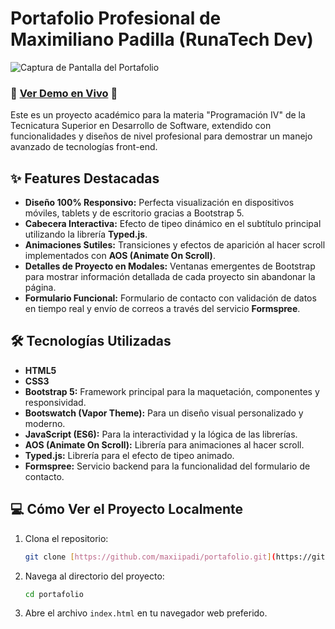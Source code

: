 # Portafolio Profesional de Maximiliano Padilla (RunaTech Dev)

![Captura de Pantalla del Portafolio](./img/screenshot.jpg)

### 🚀 [Ver Demo en Vivo](https://maxiipadi.github.io/portafolio/) 🚀

Este es un proyecto académico para la materia "Programación IV" de la Tecnicatura Superior en Desarrollo de Software, extendido con funcionalidades y diseños de nivel profesional para demostrar un manejo avanzado de tecnologías front-end.

## ✨ Features Destacadas

* **Diseño 100% Responsivo:** Perfecta visualización en dispositivos móviles, tablets y de escritorio gracias a Bootstrap 5.
* **Cabecera Interactiva:** Efecto de tipeo dinámico en el subtítulo principal utilizando la librería **Typed.js**.
* **Animaciones Sutiles:** Transiciones y efectos de aparición al hacer scroll implementados con **AOS (Animate On Scroll)**.
* **Detalles de Proyecto en Modales:** Ventanas emergentes de Bootstrap para mostrar información detallada de cada proyecto sin abandonar la página.
* **Formulario Funcional:** Formulario de contacto con validación de datos en tiempo real y envío de correos a través del servicio **Formspree**.

## 🛠️ Tecnologías Utilizadas

* **HTML5**
* **CSS3**
* **Bootstrap 5:** Framework principal para la maquetación, componentes y responsividad.
* **Bootswatch (Vapor Theme):** Para un diseño visual personalizado y moderno.
* **JavaScript (ES6):** Para la interactividad y la lógica de las librerías.
* **AOS (Animate On Scroll):** Librería para animaciones al hacer scroll.
* **Typed.js:** Librería para el efecto de tipeo animado.
* **Formspree:** Servicio backend para la funcionalidad del formulario de contacto.

## 💻 Cómo Ver el Proyecto Localmente

1.  Clona el repositorio:
    ```bash
    git clone [https://github.com/maxiipadi/portafolio.git](https://github.com/maxiipadi/portafolio.git)
    ```
2.  Navega al directorio del proyecto:
    ```bash
    cd portafolio
    ```
3.  Abre el archivo `index.html` en tu navegador web preferido.